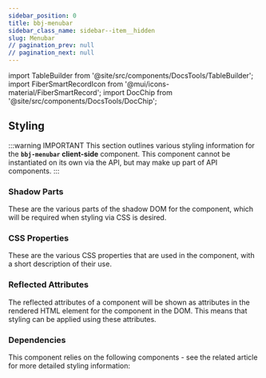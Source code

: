```yaml
---
sidebar_position: 0
title: bbj-menubar
sidebar_class_name: sidebar--item__hidden
slug: Menubar
// pagination_prev: null
// pagination_next: null
---
```


import TableBuilder from '@site/src/components/DocsTools/TableBuilder';
import FiberSmartRecordIcon from '@mui/icons-material/FiberSmartRecord';
import DocChip from '@site/src/components/DocsTools/DocChip';

<DocChip tooltipText="This component will render with a shadow DOM, an API built into the browser that facilitates encapsulation." label="Shadow" target="_blank" clickable={false} iconName='shadow' />

<DocChip tooltipText="The name of the web component that will render in the DOM." label="bbj-menubar" clickable={false} iconName='code'/>

## Styling

:::warning IMPORTANT
This section outlines various styling information for the **`bbj-menubar` client-side** component. This component cannot be instantiated on its own via the API, but may make up part of API components.
:::

### Shadow Parts
These are the various parts of the shadow DOM for the component, which will be required when styling via CSS is desired.
<TableBuilder tag='bbj-menubar' table="parts"/>

### CSS Properties

  These are the various CSS properties that are used in the component, with a short description of their use.
  
  <TableBuilder tag='bbj-menubar' table="properties"/>

### Reflected Attributes

  The reflected attributes of a component will be shown as attributes in the rendered HTML element for the component in the DOM. This means that styling can be applied using these attributes.
  
  <TableBuilder tag='bbj-menubar' table="reflects"/>

### Dependencies

  This component relies on the following components - see the related article for more detailed styling information:
  
  <TableBuilder tag='bbj-menubar' table="dependencies"/>
